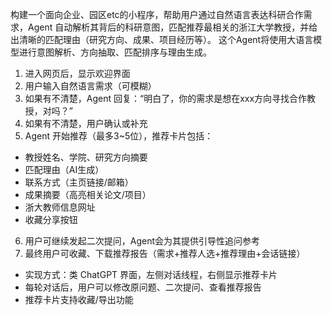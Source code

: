 构建一个面向企业、园区etc的小程序，帮助用户通过自然语言表达科研合作需求，Agent 自动解析其背后的科研意图，匹配推荐最相关的浙江大学教授，并给出清晰的匹配理由（研究方向、成果、项目经历等）。
这个Agent将使用大语言模型进行意图解析、方向抽取、匹配排序与理由生成。

1. 进入网页后，显示欢迎界面
2. 用户输入自然语言需求（可模糊）
3. 如果有不清楚，Agent 回复：“明白了，你的需求是想在xxx方向寻找合作教授，对吗？”
4. 如果有不清楚，用户确认或补充
5. Agent 开始推荐（最多3~5位），推荐卡片包括：
  - 教授姓名、学院、研究方向摘要
  - 匹配理由（AI生成）
  - 联系方式（主页链接/邮箱）
  - 成果摘要（高亮相关论文/项目）
  - 浙大教师信息网址
  - 收藏分享按钮
6. 用户可继续发起二次提问，Agent会为其提供引导性追问参考
7. 最终用户可收藏、下载推荐报告（需求+推荐人选+推荐理由+会话链接）


- 实现方式：类 ChatGPT 界面，左侧对话线程，右侧显示推荐卡片
- 每轮对话后，用户可以修改原问题、二次提问、查看推荐报告
- 推荐卡片支持收藏/导出功能